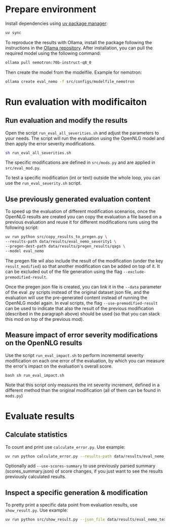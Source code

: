 
# Prepare environment

Install dependencies using [uv package manager](https://docs.astral.sh/uv/getting-started/installation/):
```sh
uv sync
```

To reproduce the results with Ollama, install the package following the instructions in the [Ollama repository](https://github.com/ollama/ollama). After installation, you can pull the required model using the following command:
```sh
ollama pull nemotron:70b-instruct-q8_0
```
Then create the model from the modelfile. Example for nemotron:
```sh
ollama create eval_nemo -f src/configs/modelfile_nemotron
```

# Run evaluation with modificaiton

## Run evaluation and modify the results

Open the script `run_eval_all_severities.sh` and adjust the parameters to your needs. The script will run the evaluation using the OpenNLG model and then apply the error severity modifications.

```bash
sh run_eval_all_severities.sh
```

The specific modifications are defined in `src/mods.py` and are applied in `src/eval_mod.py`. 

To test a specific modification (int or text) outside the whole loop, you can use the `run_eval_severity.sh` script.

## Use previously generated evaluation content

To speed up the evaluation of different modification scenarios, once the OpenNLG results are created you can copy the evaluation a file based on a previous evaluation and reuse it for different modifications runs using the following script:

```bash
uv run python src/copy_results_to_pregen.py \
--results-path data/results/eval_nemo_severity1 \
--pregen-dest-path data/results/pregen_results/qags \
--model eval_nemo
```

The pregen file wil also include the result of the modification (under the key `result_modified`) so that another modification can be added on top of it. It can be excluded out of the file generation using the flag `--exclude-premodified-result`.

Once the pregen json file is created, you can link it in the `--data` parameter of the eval .py scripts instead of the original dataset json file, and the evaluation will use the pre-generated content instead of running the OpenNLG model again. In eval scripts, the flag `--use-premodified-result` can be used to indicate that also the result of the previous modification (described in the paragraph above) should be used (so that you can stack this mod on top of the previous mod).

## Measure impact of error severity modifications on the OpenNLG results

Use the script `run_eval_impact.sh` to perform incremental severity modification on each one error of the evaluation, by which you can measure the error's impact on the evaluation's overall score.

``bash
sh run_eval_impact.sh
``

Note that this script only measures the int severity increment, defined in a different method than the original modification (all of them can be found in `mods.py`)

# Evaluate results

## Calculate statistics

To count and print use `calculate_error.py`. Use example:
```sh
uv run python calculate_error.py --results-path data/results/eval_nemo_textsev1
```

Optionally add `--use-scores-summary` to use previously parsed summary (scores_summary.json) of score changes, if you just want to see the results previously calculated results.

## Inspect a specific generation & modification

To pretty print a specific data point from evaluation results, use `show_result.py`. Use example:
```sh
uv run python src/show_result.py --json_file data/results/eval_nemo_textsev1/cnndm-79.json
```